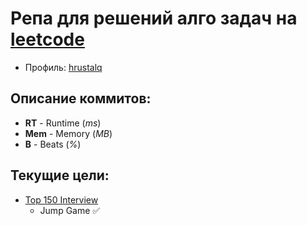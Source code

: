 # Репа для решений алго задач на [leetcode](https://leetcode.com)

- Профиль: [hrustalq](https://leetcode.com/hrustalq/)

## Описание коммитов:

- **RT** - Runtime (*ms*)
- **Mem** - Memory (*MB*)
- **B** - Beats (*%*)

## Текущие цели:

- [Top 150 Interview](https://leetcode.com/studyplan/top-interview-150)  
  - Jump Game ✅
